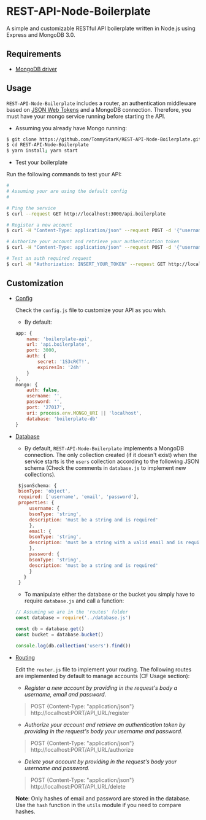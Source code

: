 # REST-API-Node-Boilerplate

A simple and customizable RESTful API boilerplate written in Node.js using Express and MongoDB 3.0.

## Requirements

- [MongoDB driver](http://mongodb.github.io/node-mongodb-native/3.0/)

## Usage

`REST-API-Node-Boilerplate` includes a router, an authentication middleware based on [JSON Web Tokens](https://jwt.io/) 
and a MongoDB connection. Therefore, you must have your mongo service running before starting the API.

- Assuming you already have Mongo running:

```bash
$ git clone https://github.com/TommyStarK/REST-API-Node-Boilerplate.git
$ cd REST-API-Node-Boilerplate
$ yarn install; yarn start
```

- Test your boilerplate

Run the following commands to test your API:

 ```bash
#
# Assuming your are using the default config
#

# Ping the service 
$ curl --request GET http://localhost:3000/api.boilerplate

# Register a new account
$ curl -H "Content-Type: application/json" --request POST -d '{"username":"test", "email":"test@test.com", "password":"test"}' http://localhost:3000/api.boilerplate/register

# Authorize your account and retrieve your authentication token
$ curl -H "Content-Type: application/json" --request POST -d '{"username":"test", "password":"test"}' http://localhost:3000/api.boilerplate/authorize

# Test an auth required request
$ curl -H "Authorization: INSERT_YOUR_TOKEN" --request GET http://localhost:3000/api.boilerplate/hello
 ```

## Customization

- [Config](https://github.com/TommyStarK/REST-API-Node-Boilerplate/blob/master/config.js)

    Check the `config.js` file to customize your API as you wish. 
    
    * By default:

    ```js
    app: {
        name: 'boilerplate-api',
        url: 'api.boilerplate',
        port: 3000,
        auth: {
            secret: '1S3cR€T!',
            expiresIn: '24h'
        }
    },
    mongo: {
        auth: false,
        username: '',
        password: '',
        port: '27017',
        uri: process.env.MONGO_URI || 'localhost',
        database: 'boilerplate-db'
    }
    ```

- [Database](https://github.com/TommyStarK/REST-API-Node-Boilerplate/blob/master/database.js)

   * By default, `REST-API-Node-Boilerplate` implements a MongoDB connection. The only collection
   created (if it doesn't exist) when the service starts is the `users` collection according to
   the following JSON schema (Check the comments in `database.js` to implement new collections).
   

   ```js
    $jsonSchema: {
    bsonType: 'object',
    required: ['username', 'email', 'password'],
    properties: {
        username: {
        bsonType: 'string',
        description: 'must be a string and is required'
        },
        email: {
        bsonType: 'string',
        description: 'must be a string with a valid email and is required'
        },
        password: {
        bsonType: 'string',
        description: 'must be a string and is required'
        }
      }
    }
   ```


   * To manipulate either the database or the bucket you simply have to require `database.js` and
   call a function:


   ```js
   // Assuming we are in the 'routes' folder     
   const database = require('../database.js')

   const db = database.get()
   const bucket = database.bucket()

   console.log(db.collection('users').find())
   ```



- [Routing](https://github.com/TommyStarK/REST-API-Node-Boilerplate/blob/master/routes/router.js)

    Edit the `router.js` file to implement your routing. The following routes are implemented by 
    default to manage accounts (CF Usage section):
     
   * *Register a new account by providing in the request's body a username, email and password.*
   
   > POST {Content-Type: "application/json"} http://localhost:PORT/API_URL/register 


   * *Authorize your account and retrieve an authentication token by providing in the request's body your username and password.*
   
   > POST {Content-Type: "application/json"} http://localhost:PORT/API_URL/authorize 

    
   * *Delete your account by providing in the request's body your username and password.*
   
   > POST {Content-Type: "application/json"} http://localhost:PORT/API_URL/delete 

  
   **Note**: Only hashes of email and password are stored in the database. Use the `hash` function in the 
   `utils` module if you need to compare hashes.